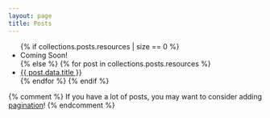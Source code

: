 ```yaml
---
layout: page
title: Posts
---
```


<ul>
  {% if collections.posts.resources | size == 0 %}
    <li>Coming Soon!</li>
  {% else %}
    {% for post in collections.posts.resources %}
      <li>
        <a href="{{ post.relative_url }}">{{ post.data.title }}</a>
      </li>
    {% endfor %}
  {% endif %}
</ul>

{% comment %}
If you have a lot of posts, you may want to consider adding [pagination](https://www.bridgetownrb.com/docs/content/pagination)!
{% endcomment %}